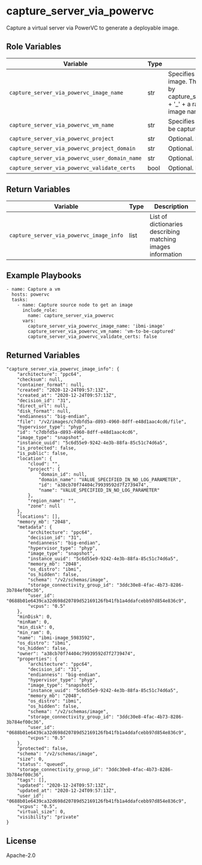 capture_server_via_powervc
=========
Capture a virtual server via PowerVC to generate a deployable image.

Role Variables
--------------

| Variable                                       | Type          | Description                                      |
|------------------------------------------------|---------------|--------------------------------------------------|
| `capture_server_via_powervc_image_name`        | str           | Specifies the prefix of the new generated image. The final image name is composed by capture_server_via_powervc_image_name + '_' + a random number. So that the image name can be unique.                   |
| `capture_server_via_powervc_vm_name`           | str           | Specifies the vm name or id which is to be captured.                      |
| `capture_server_via_powervc_project`           | str           | Optional. Default value is "ibm-default".                                 |
| `capture_server_via_powervc_project_domain`    | str           | Optional. Default value is "Default".                                     |
| `capture_server_via_powervc_user_domain_name`  | str           | Optional. Default value is "Default".                                     |
| `capture_server_via_powervc_validate_certs`    | bool          | Optional. Default value is True.                                          |

Return Variables
--------------

| Variable                                 | Type          | Description                                                       |
|------------------------------------------|---------------|-------------------------------------------------------------------|
| `capture_server_via_powervc_image_info`  | list          | List of dictionaries describing matching images information  |

Example Playbooks
----------------
```
- name: Capture a vm
  hosts: powervc 
  tasks:
    - name: Capture source node to get an image
      include_role: 
        name: capture_server_via_powervc
      vars:
        capture_server_via_powervc_image_name: 'ibmi-image'
        capture_server_via_powervc_vm_name: 'vm-to-be-captured'
        capture_server_via_powervc_validate_certs: false

```

Returned Variables
----------------
```
"capture_server_via_powervc_image_info": {
    "architecture": "ppc64",
    "checksum": null,
    "container_format": null,
    "created": "2020-12-24T09:57:13Z",
    "created_at": "2020-12-24T09:57:13Z",
    "decision_id": "31",
    "direct_url": null,
    "disk_format": null,
    "endianness": "big-endian",
    "file": "/v2/images/c7dbfd5a-d893-4960-8dff-e48d1aac4cd6/file",
    "hypervisor_type": "phyp",
    "id": "c7dbfd5a-d893-4960-8dff-e48d1aac4cd6",
    "image_type": "snapshot",
    "instance_uuid": "5c6d55e9-9242-4e3b-88fa-85c51c74d6a5",
    "is_protected": false,
    "is_public": false,
    "location": {
        "cloud": "",
        "project": {
            "domain_id": null,
            "domain_name": "VALUE_SPECIFIED_IN_NO_LOG_PARAMETER",
            "id": "a38cb70f74404c79939592d7f2739474",
            "name": "VALUE_SPECIFIED_IN_NO_LOG_PARAMETER"
        },
        "region_name": "",
        "zone": null
    },
    "locations": [],
    "memory_mb": "2048",
    "metadata": {
        "architecture": "ppc64",
        "decision_id": "31",
        "endianness": "big-endian",
        "hypervisor_type": "phyp",
        "image_type": "snapshot",
        "instance_uuid": "5c6d55e9-9242-4e3b-88fa-85c51c74d6a5",
        "memory_mb": "2048",
        "os_distro": "ibmi",
        "os_hidden": false,
        "schema": "/v2/schemas/image",
        "storage_connectivity_group_id": "3ddc30e8-4fac-4b73-8286-3b784ef00c36",
        "user_id": "0688b01e6439ca32d698d20789d52169126fb41fb1a4ddafcebb97d854e836c9",
        "vcpus": "0.5"
    },
    "minDisk": 0,
    "minRam": 0,
    "min_disk": 0,
    "min_ram": 0,
    "name": "ibmi-image_5983592",
    "os_distro": "ibmi",
    "os_hidden": false,
    "owner": "a38cb70f74404c79939592d7f2739474",
    "properties": {
        "architecture": "ppc64",
        "decision_id": "31",
        "endianness": "big-endian",
        "hypervisor_type": "phyp",
        "image_type": "snapshot",
        "instance_uuid": "5c6d55e9-9242-4e3b-88fa-85c51c74d6a5",
        "memory_mb": "2048",
        "os_distro": "ibmi",
        "os_hidden": false,
        "schema": "/v2/schemas/image",
        "storage_connectivity_group_id": "3ddc30e8-4fac-4b73-8286-3b784ef00c36",
        "user_id": "0688b01e6439ca32d698d20789d52169126fb41fb1a4ddafcebb97d854e836c9",
        "vcpus": "0.5"
    },
    "protected": false,
    "schema": "/v2/schemas/image",
    "size": 0,
    "status": "queued",
    "storage_connectivity_group_id": "3ddc30e8-4fac-4b73-8286-3b784ef00c36",
    "tags": [],
    "updated": "2020-12-24T09:57:13Z",
    "updated_at": "2020-12-24T09:57:13Z",
    "user_id": "0688b01e6439ca32d698d20789d52169126fb41fb1a4ddafcebb97d854e836c9",
    "vcpus": "0.5",
    "virtual_size": 0,
    "visibility": "private"
}
```
License
-------

Apache-2.0